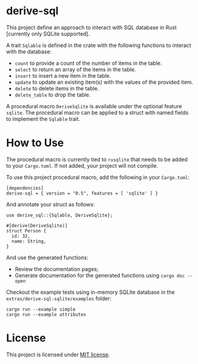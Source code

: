 # derive-sql

This project define an approach to interact with SQL database in Rust [currently only SQLite supported]. 

A trait `Sqlable` is defined in the crate with the following functions to interact with the database:
- `count` to provide a count of the number of items in the table.
- `select` to return an array of the items in the table.
- `insert` to insert a new item in the table.
- `update` to update an existing item(s) with the values of the provided item.
- `delete` to delete items in the table.
- `delete_table` to drop the table.

A procedural macro `DeriveSqlite` is available under the optional feature `sqlite`. The procedural macro can 
be applied to a struct with named fields to implement the `Sqlable` trait.

# How to Use
The procedural macro is currently tied to `rusqlite` that needs to be added to your `Cargo.toml`. If not added, your
project will not compile.

To use this project procedural macro, add the following in your `Cargo.toml`:

```
[dependencies]
derive-sql = { version = "0.5", features = [ 'sqlite' ] }
```

And annotate your struct as follows:
```
use derive_sql::{Sqlable, DeriveSqlite};

#[derive(DeriveSqlite)]
struct Person {
  id: 32,
  name: String,
}
```

And use the generated functions:

* Review the documentation pages;
* Generate documentation for the generated functions using `cargo doc --open`

Checkout the example tests using in-memory SQLite database in the `extras/derive-sql-sqlite/examples` folder:
```
cargo run --example simple
cargo run --example attributes
```



# License
This project is licensed under [MIT license](LICENSE).


